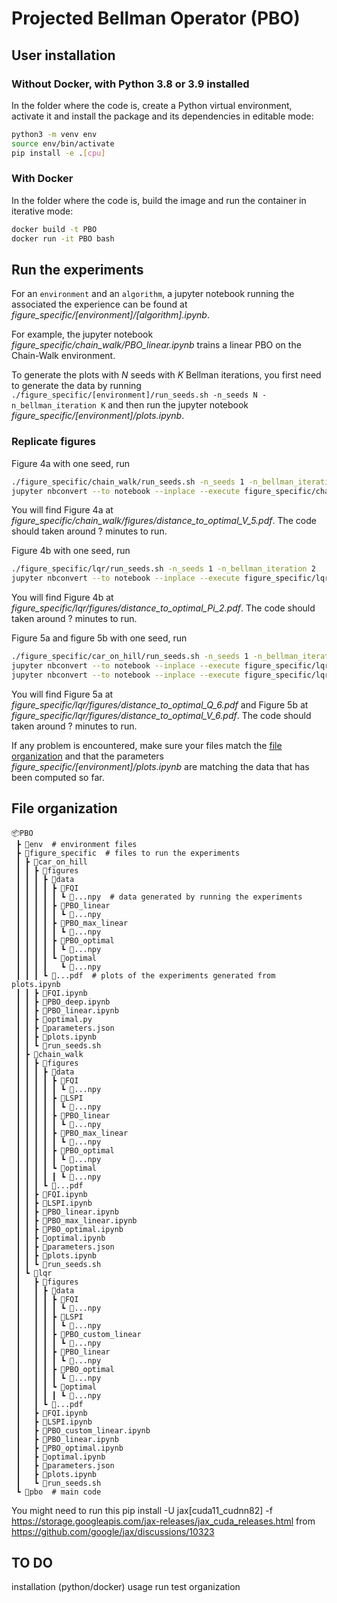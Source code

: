 # Projected Bellman Operator (PBO)

## User installation
### Without Docker, with Python 3.8 or 3.9 installed
In the folder where the code is, create a Python virtual environment, activate it and install the package and its dependencies in editable mode:
```bash
python3 -m venv env
source env/bin/activate
pip install -e .[cpu]
```

### With Docker
In the folder where the code is, build the image and run the container in iterative mode:
```bash
docker build -t PBO
docker run -it PBO bash
```

## Run the experiments
For an `environment` and an `algorithm`, a jupyter notebook running the associated the experience can be found at _figure_specific/[environment]/[algorithm].ipynb_.

For example, the jupyter notebook _figure_specific/chain_walk/PBO_linear.ipynb_ trains a linear PBO on the Chain-Walk environment.

To generate the plots with $N$ seeds with $K$ Bellman iterations, you first need to generate the data by running `./figure_specific/[environment]/run_seeds.sh -n_seeds N -n_bellman_iteration K`
and then run the jupyter notebook _figure_specific/[environment]/plots.ipynb_.

### Replicate figures
Figure 4a with one seed, run
```Bash
./figure_specific/chain_walk/run_seeds.sh -n_seeds 1 -n_bellman_iteration 5
jupyter nbconvert --to notebook --inplace --execute figure_specific/chainwalk/plots.ipynb
```
You will find Figure 4a at _figure_specific/chain_walk/figures/distance_to_optimal_V_5.pdf_. The code should taken around ? minutes to run.

Figure 4b with one seed, run
```Bash
./figure_specific/lqr/run_seeds.sh -n_seeds 1 -n_bellman_iteration 2
jupyter nbconvert --to notebook --inplace --execute figure_specific/lqr/plots.ipynb
```
You will find Figure 4b at _figure_specific/lqr/figures/distance_to_optimal_Pi_2.pdf_. The code should taken around ? minutes to run.

Figure 5a and figure 5b with one seed, run
```Bash
./figure_specific/car_on_hill/run_seeds.sh -n_seeds 1 -n_bellman_iteration 6
jupyter nbconvert --to notebook --inplace --execute figure_specific/lqr/samples.ipynb
jupyter nbconvert --to notebook --inplace --execute figure_specific/lqr/plots.ipynb
```
You will find Figure 5a at _figure_specific/lqr/figures/distance_to_optimal_Q_6.pdf_ and Figure 5b at _figure_specific/lqr/figures/distance_to_optimal_V_6.pdf_. The code should taken around ? minutes to run.

If any problem is encountered, make sure your files match the [file organization](#file-organization) and that the parameters _figure_specific/[environment]/plots.ipynb_ are matching the data that has been computed so far.


## File organization
```
📦PBO
 ┣ 📂env  # environment files
 ┣ 📂figure_specific  # files to run the experiments
 ┃ ┣ 📂car_on_hill
 ┃ ┃ ┣ 📂figures
 ┃ ┃ ┃ ┣ 📂data
 ┃ ┃ ┃ ┃ ┣ 📂FQI
 ┃ ┃ ┃ ┃ ┃ ┗ 📜...npy  # data generated by running the experiments
 ┃ ┃ ┃ ┃ ┣ 📂PBO_linear
 ┃ ┃ ┃ ┃ ┃ ┗ 📜...npy
 ┃ ┃ ┃ ┃ ┣ 📂PBO_max_linear
 ┃ ┃ ┃ ┃ ┃ ┗ 📜...npy
 ┃ ┃ ┃ ┃ ┣ 📂PBO_optimal
 ┃ ┃ ┃ ┃ ┃ ┗ 📜...npy
 ┃ ┃ ┃ ┃ ┗ 📂optimal
 ┃ ┃ ┃ ┃   ┗ 📜...npy
 ┃ ┃ ┃ ┗ 📜...pdf  # plots of the experiments generated from plots.ipynb
 ┃ ┃ ┣ 📜FQI.ipynb
 ┃ ┃ ┣ 📜PBO_deep.ipynb
 ┃ ┃ ┣ 📜PBO_linear.ipynb
 ┃ ┃ ┣ 📜optimal.py
 ┃ ┃ ┣ 📜parameters.json
 ┃ ┃ ┣ 📜plots.ipynb
 ┃ ┃ ┗ 📜run_seeds.sh
 ┃ ┣ 📂chain_walk
 ┃ ┃ ┣ 📂figures
 ┃ ┃ ┃ ┣ 📂data
 ┃ ┃ ┃ ┃ ┣ 📂FQI
 ┃ ┃ ┃ ┃ ┃ ┗ 📜...npy
 ┃ ┃ ┃ ┃ ┣ 📂LSPI
 ┃ ┃ ┃ ┃ ┃ ┗ 📜...npy
 ┃ ┃ ┃ ┃ ┣ 📂PBO_linear
 ┃ ┃ ┃ ┃ ┃ ┗ 📜...npy
 ┃ ┃ ┃ ┃ ┣ 📂PBO_max_linear
 ┃ ┃ ┃ ┃ ┃ ┗ 📜...npy
 ┃ ┃ ┃ ┃ ┣ 📂PBO_optimal
 ┃ ┃ ┃ ┃ ┃ ┗ 📜...npy
 ┃ ┃ ┃ ┃ ┗ 📂optimal
 ┃ ┃ ┃ ┃ ┃ ┗ 📜...npy
 ┃ ┃ ┃ ┗ 📜...pdf
 ┃ ┃ ┣ 📜FQI.ipynb
 ┃ ┃ ┣ 📜LSPI.ipynb
 ┃ ┃ ┣ 📜PBO_linear.ipynb
 ┃ ┃ ┣ 📜PBO_max_linear.ipynb
 ┃ ┃ ┣ 📜PBO_optimal.ipynb
 ┃ ┃ ┣ 📜optimal.ipynb
 ┃ ┃ ┣ 📜parameters.json
 ┃ ┃ ┣ 📜plots.ipynb
 ┃ ┃ ┗ 📜run_seeds.sh
 ┃ ┗ 📂lqr
 ┃   ┣ 📂figures
 ┃   ┃ ┣ 📂data
 ┃   ┃ ┃ ┣ 📂FQI
 ┃   ┃ ┃ ┃ ┗ 📜...npy
 ┃   ┃ ┃ ┣ 📂LSPI
 ┃   ┃ ┃ ┃ ┗ 📜...npy
 ┃   ┃ ┃ ┣ 📂PBO_custom_linear
 ┃   ┃ ┃ ┃ ┗ 📜...npy
 ┃   ┃ ┃ ┣ 📂PBO_linear
 ┃   ┃ ┃ ┃ ┗ 📜...npy
 ┃   ┃ ┃ ┣ 📂PBO_optimal
 ┃   ┃ ┃ ┃ ┗ 📜...npy
 ┃   ┃ ┃ ┗ 📂optimal
 ┃   ┃ ┃ ┃ ┗ 📜...npy
 ┃   ┃ ┗ 📜...pdf
 ┃   ┣ 📜FQI.ipynb
 ┃   ┣ 📜LSPI.ipynb
 ┃   ┣ 📜PBO_custom_linear.ipynb
 ┃   ┣ 📜PBO_linear.ipynb
 ┃   ┣ 📜PBO_optimal.ipynb
 ┃   ┣ 📜optimal.ipynb
 ┃   ┣ 📜parameters.json
 ┃   ┣ 📜plots.ipynb
 ┃   ┗ 📜run_seeds.sh
 ┗ 📂pbo  # main code
```

You might need to run this
pip install -U jax[cuda11_cudnn82] -f https://storage.googleapis.com/jax-releases/jax_cuda_releases.html
from https://github.com/google/jax/discussions/10323

## TO DO 
installation (python/docker)
usage
run test
organization

